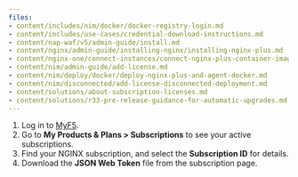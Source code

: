 ```yaml
---
files:
- content/includes/nim/docker/docker-registry-login.md
- content/includes/use-cases/credential-download-instructions.md
- content/nap-waf/v5/admin-guide/install.md
- content/nginx/admin-guide/installing-nginx/installing-nginx-plus.md
- content/nginx-one/connect-instances/connect-nginx-plus-container-images-to-nginx-one.md
- content/nim/admin-guide/add-license.md
- content/nim/deploy/docker/deploy-nginx-plus-and-agent-docker.md
- content/nim/disconnected/add-license-disconnected-deployment.md
- content/solutions/about-subscription-licenses.md
- content/solutions/r33-pre-release-guidance-for-automatic-upgrades.md
---
```


1. Log in to [MyF5](https://my.f5.com/manage/s/).
1. Go to **My Products & Plans > Subscriptions** to see your active subscriptions.
1. Find your NGINX subscription, and select the **Subscription ID** for details.
1. Download the **JSON Web Token** file from the subscription page.
